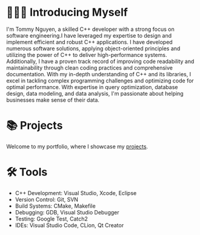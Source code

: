 <!DOCTYPE html>
<html>
    <h1>🙋🏻‍♂️ Introducing Myself</h1>
    <p>
        I'm Tommy Nguyen, a skilled C++ developer with a strong focus on software engineering.I have leveraged my expertise to design and implement           efficient and robust C++ applications. I have
        developed numerous software solutions, applying object-oriented principles and utilizing the power of C++ to
        deliver high-performance systems. Additionally, I have a proven track record of improving code readability and
        maintainability through clean coding practices and comprehensive documentation. With my in-depth understanding
        of C++ and its libraries, I excel in tackling complex programming challenges and optimizing code for optimal
        performance. With expertise in query optimization, database design, data modeling, and data analysis, I'm
        passionate about helping businesses make sense of their data.
    </p>
        <h1>📚 Projects</h1>
    <p>
        Welcome to my portfolio, where I showcase my <a href="url">projects</a>.
    </p>


<h1>🛠️ Tools</h1>
<ul>
    <li>C++ Development: Visual Studio, Xcode, Eclipse</li>
    <li>Version Control: Git, SVN</li>
    <li>Build Systems: CMake, Makefile</li>
    <li>Debugging: GDB, Visual Studio Debugger</li>
    <li>Testing: Google Test, Catch2</li>
    <li>IDEs: Visual Studio Code, CLion, Qt Creator</li>
</ul>

</html>
